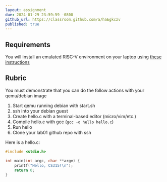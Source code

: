 ```yaml
---
layout: assignment
due: 2024-01-29 23:59:59 -0800
github_url: https://classroom.github.com/a/haEgkczv
published: true
---
```


## Requirements

You will install an emulated RISC-V environment on your laptop using [these instructions](https://github.com/usfca-cs-tools/docs/blob/main/risc-v-setup-git.md)

## Rubric

You must demonstrate that you can do the follow actions with your qemu/debian image
1. Start qemu running debian with start.sh
1. ssh into your debian guest
1. Create hello.c with a terminal-based editor (micro/vim/etc.)
1. Compile hello.c with gcc (`gcc -o hello hello.c`)
1. Run hello
1. Clone your lab01 github repo with ssh

Here is a hello.c:

```c
#include <stdio.h>

int main(int argc, char **argv) {
    printf("Hello, CS315!\n");
    return 0;
}
```
